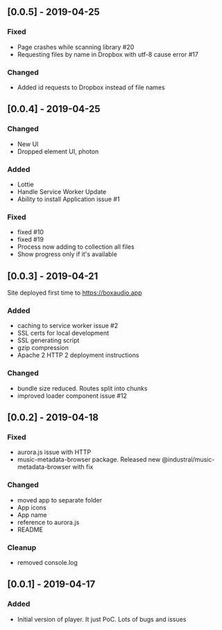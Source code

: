 ## [0.0.5] - 2019-04-25

### Fixed
- Page crashes while scanning library #20
- Requesting files by name in Dropbox with utf-8 cause error #17

### Changed
- Added id requests to Dropbox instead of file names


## [0.0.4] - 2019-04-25

### Changed
- New UI
- Dropped element UI, photon

### Added
- Lottie
- Handle Service Worker Update
- Ability to install Application issue #1

### Fixed
- fixed #10
- fixed #19
- Process now adding to collection all files
- Show progress only if it's available

## [0.0.3] - 2019-04-21

Site deployed first time to https://boxaudio.app

### Added
- caching to service worker issue #2
- SSL certs for local development
- SSL generating script
- gzip compression
- Apache 2 HTTP 2 deployment instructions 

### Changed
- bundle size reduced. Routes split into chunks
- improved loader component issue #12


## [0.0.2] - 2019-04-18

### Fixed
- aurora.js issue with HTTP
- music-metadata-browser package. Released new @industral/music-metadata-browser with fix

### Changed
- moved app to separate folder
- App icons
- App name
- reference to aurora.js
- README

### Cleanup
- removed console.log


## [0.0.1] - 2019-04-17

### Added
- Initial version of player. It just PoC. Lots of bugs and issues
